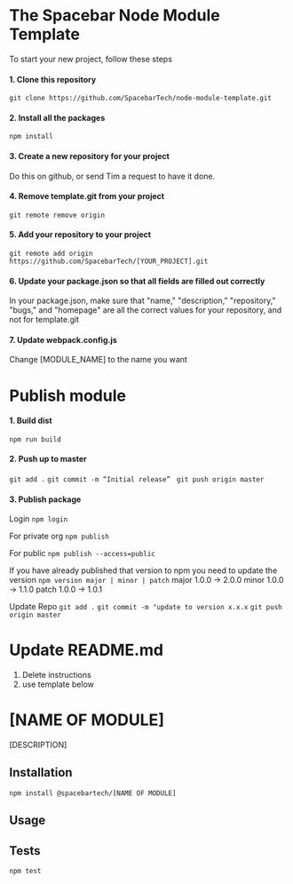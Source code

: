 # The Spacebar Node Module Template

To start your new project, follow these steps

#### 1. Clone this repository

``` git clone https://github.com/SpacebarTech/node-module-template.git ```

#### 2. Install all the packages

``` npm install ```

#### 3. Create a new repository for your project

Do this on github, or send Tim a request to have it done.

#### 4. Remove template.git from your project

``` git remote remove origin ```

#### 5. Add your repository to your project

``` git remote add origin https://github.com/SpacebarTech/[YOUR_PROJECT].git ```

#### 6. Update your package.json so that all fields are filled out correctly

In your package.json, make sure that "name," "description," "repository," "bugs," and "homepage" are all the correct values for your repository, and not for template.git


#### 7. Update webpack.config.js

Change [MODULE_NAME] to the name you want

# Publish module

#### 1. Build dist
``` npm run build ```

#### 2. Push up to master
``` git add . ```
``` git commit -m “Initial release” ```
``` git push origin master```

#### 3. Publish package
Login
``` npm login ```

For private org
``` npm publish ```

For public
``` npm publish --access=public ```

If you have already published that version to npm you need to update the version
``` npm version major | minor | patch ```
major 1.0.0 -> 2.0.0
minor 1.0.0 -> 1.1.0
patch 1.0.0 -> 1.0.1

Update Repo
``` git add . ```
``` git commit -m "update to version x.x.x ```
``` git push origin master ```

# Update README.md
  1. Delete instructions
  2. use template below

[NAME OF MODULE]
========

[DESCRIPTION]

## Installation

  `npm install @spacebartech/[NAME OF MODULE]`

## Usage

## Tests

`npm test`
